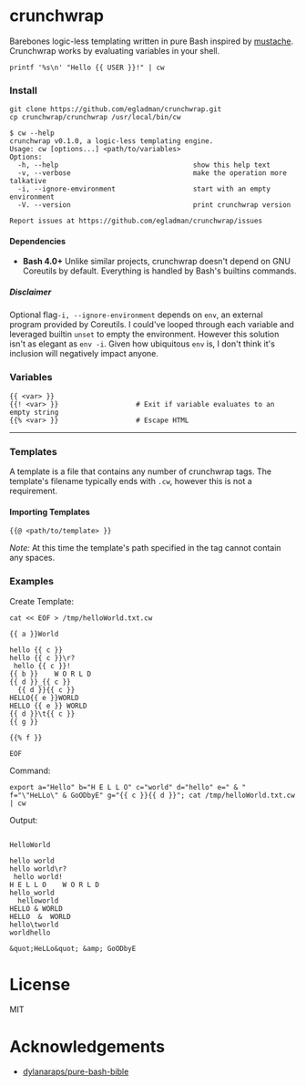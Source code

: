# crunchwrap
Barebones logic-less templating written in pure Bash inspired by [mustache](https://mustache.github.io/). Crunchwrap works by evaluating variables in your shell.

```
printf '%s\n' "Hello {{ USER }}!" | cw
```

### Install

```
git clone https://github.com/egladman/crunchwrap.git
cp crunchwrap/crunchwrap /usr/local/bin/cw
```

```
$ cw --help
crunchwrap v0.1.0, a logic-less templating engine.
Usage: cw [options...] <path/to/variables>
Options:
  -h, --help                                 show this help text
  -v, --verbose                              make the operation more talkative
  -i, --ignore-emvironment                   start with an empty environment
  -V. --version                              print crunchwrap version

Report issues at https://github.com/egladman/crunchwrap/issues
```

#### Dependencies

- **Bash 4.0+** Unlike similar projects, crunchwrap doesn't depend on GNU Coreutils by default. Everything is handled by Bash's builtins commands.

##### Disclaimer

Optional flag`-i, --ignore-environment` depends on `env`, an external program provided by Coreutils. I could've looped through each variable and leveraged builtin `unset` to empty the environment. However this solution isn't as elegant as `env -i`. Given how ubiquitous `env` is, I don't think it's inclusion will negatively impact anyone.

### Variables

```
{{ <var> }}
{{! <var> }}                   # Exit if variable evaluates to an empty string
{{% <var> }}                   # Escape HTML
```

---

### Templates

A template is a file that contains any number of crunchwrap tags. The template's filename typically ends with `.cw`, however this is not a requirement.


#### Importing Templates

```
{{@ <path/to/template> }}
```

*Note:* At this time the template's path specified in the tag cannot contain any spaces.

### Examples

Create Template:
```
cat << EOF > /tmp/helloWorld.txt.cw

{{ a }}World

hello {{ c }}
hello {{ c }}\r?
 hello {{ c }}!
{{ b }}    W O R L D
{{ d }}_{{ c }}
  {{ d }}{{ c }}
HELLO{{ e }}WORLD
HELLO {{ e }} WORLD
{{ d }}\t{{ c }}
{{ g }}

{{% f }}

EOF
```

Command:
```
export a="Hello" b="H E L L O" c="world" d="hello" e=" & " f="\"HeLLo\" & GoODbyE" g="{{ c }}{{ d }}"; cat /tmp/helloWorld.txt.cw | cw
```

Output:
```

HelloWorld

hello world
hello world\r?
 hello world!
H E L L O    W O R L D
hello_world
  helloworld
HELLO & WORLD
HELLO  &  WORLD
hello\tworld
worldhello

&quot;HeLLo&quot; &amp; GoODbyE

```

# License

MIT


# Acknowledgements

- [dylanaraps/pure-bash-bible](https://github.com/dylanaraps/pure-bash-bible)

